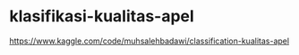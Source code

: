 # klasifikasi-kualitas-apel

https://www.kaggle.com/code/muhsalehbadawi/classification-kualitas-apel
